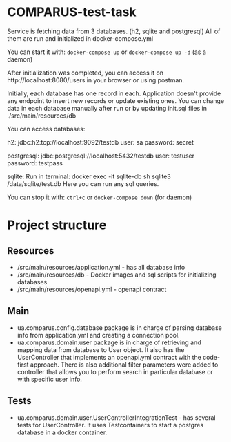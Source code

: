 # COMPARUS-test-task

Service is fetching data from 3 databases. (h2, sqlite and postgresql)
All of them are run and initialized in docker-compose.yml

You can start it with: `docker-compose up` or `docker-compose up -d` (as a daemon)

After initialization was completed, you can access it on http://localhost:8080/users in your browser or using postman.

Initially, each database has one record in each.
Application doesn't provide any endpoint to insert new records or update existing ones.
You can change data in each database manually after run or by updating init.sql files in ./src/main/resources/db

You can access databases:

h2: jdbc:h2:tcp://localhost:9092/testdb
user: sa
password: secret

postgresql: jdbc:postgresql://localhost:5432/testdb
user: testuser
password: testpass

sqlite:
Run in terminal:
docker exec -it sqlite-db sh
sqlite3 /data/sqlite/test.db
Here you can run any sql queries.

You can stop it with: `ctrl+c` or `docker-compose down` (for daemon)

# Project structure
## Resources
- /src/main/resources/application.yml - has all database info
- /src/main/resources/db - Docker images and sql scripts for initializing databases
- /src/main/resources/openapi.yml - openapi contract

## Main
- ua.comparus.config.database package is in charge of parsing database info from application.yml and creating a connection pool.
- ua.comparus.domain.user package is in charge of retrieving and mapping data from database to User object. 
It also has the UserController that implements an openapi.yml contract with the code-first approach.
There is also additional filter parameters were added to controller that allows you to perform search in particular database or with specific user info.

## Tests
- ua.comparus.domain.user.UserControllerIntegrationTest - has several tests for UserController. 
It uses Testcontainers to start a postgres database in a docker container.